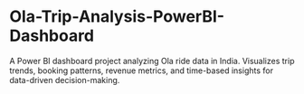 # Ola-Trip-Analysis-PowerBI-Dashboard
A Power BI dashboard project analyzing Ola ride data in India. Visualizes trip trends, booking patterns, revenue metrics, and time-based insights for data-driven decision-making.
